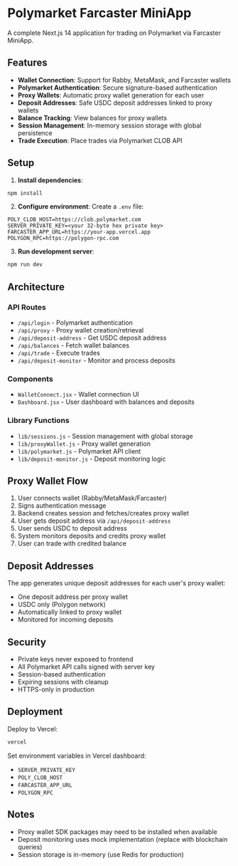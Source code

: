 # Polymarket Farcaster MiniApp

A complete Next.js 14 application for trading on Polymarket via Farcaster MiniApp.

## Features

- **Wallet Connection**: Support for Rabby, MetaMask, and Farcaster wallets
- **Polymarket Authentication**: Secure signature-based authentication
- **Proxy Wallets**: Automatic proxy wallet generation for each user
- **Deposit Addresses**: Safe USDC deposit addresses linked to proxy wallets
- **Balance Tracking**: View balances for proxy wallets
- **Session Management**: In-memory session storage with global persistence
- **Trade Execution**: Place trades via Polymarket CLOB API

## Setup

1. **Install dependencies**:
```bash
npm install
```

2. **Configure environment**:
Create a `.env` file:
```env
POLY_CLOB_HOST=https://clob.polymarket.com
SERVER_PRIVATE_KEY=<your 32-byte hex private key>
FARCASTER_APP_URL=https://your-app.vercel.app
POLYGON_RPC=https://polygon-rpc.com
```

3. **Run development server**:
```bash
npm run dev
```

## Architecture

### API Routes
- `/api/login` - Polymarket authentication
- `/api/proxy` - Proxy wallet creation/retrieval
- `/api/deposit-address` - Get USDC deposit address
- `/api/balances` - Fetch wallet balances
- `/api/trade` - Execute trades
- `/api/deposit-monitor` - Monitor and process deposits

### Components
- `WalletConnect.jsx` - Wallet connection UI
- `Dashboard.jsx` - User dashboard with balances and deposits

### Library Functions
- `lib/sessions.js` - Session management with global storage
- `lib/proxyWallet.js` - Proxy wallet generation
- `lib/polymarket.js` - Polymarket API client
- `lib/deposit-monitor.js` - Deposit monitoring logic

## Proxy Wallet Flow

1. User connects wallet (Rabby/MetaMask/Farcaster)
2. Signs authentication message
3. Backend creates session and fetches/creates proxy wallet
4. User gets deposit address via `/api/deposit-address`
5. User sends USDC to deposit address
6. System monitors deposits and credits proxy wallet
7. User can trade with credited balance

## Deposit Addresses

The app generates unique deposit addresses for each user's proxy wallet:
- One deposit address per proxy wallet
- USDC only (Polygon network)
- Automatically linked to proxy wallet
- Monitored for incoming deposits

## Security

- Private keys never exposed to frontend
- All Polymarket API calls signed with server key
- Session-based authentication
- Expiring sessions with cleanup
- HTTPS-only in production

## Deployment

Deploy to Vercel:
```bash
vercel
```

Set environment variables in Vercel dashboard:
- `SERVER_PRIVATE_KEY`
- `POLY_CLOB_HOST`
- `FARCASTER_APP_URL`
- `POLYGON_RPC`

## Notes

- Proxy wallet SDK packages may need to be installed when available
- Deposit monitoring uses mock implementation (replace with blockchain queries)
- Session storage is in-memory (use Redis for production)
